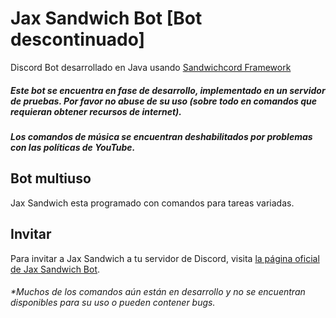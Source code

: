 [Sandwichcord Framework]: https://github.com/SandwichBotsTeam/sandwichcord-framework  
# Jax Sandwich Bot [Bot descontinuado]
Discord Bot desarrollado en Java usando [Sandwichcord Framework][]  
##### Este bot se encuentra en fase de desarrollo, implementado en un servidor de pruebas. Por favor no abuse de su uso (sobre todo en comandos que requieran obtener recursos de internet).  
##### Los comandos de música se encuentran deshabilitados por problemas con las políticas de YouTube.

## Bot multiuso
Jax Sandwich esta programado con comandos para tareas variadas.

## Invitar
Para invitar a Jax Sandwich a tu servidor de Discord, visita [la página oficial de Jax Sandwich Bot](http://bot.jaxsandwich.com).



###### **Muchos de los comandos aún están en desarrollo y no se encuentran disponibles para su uso o pueden contener bugs.*
